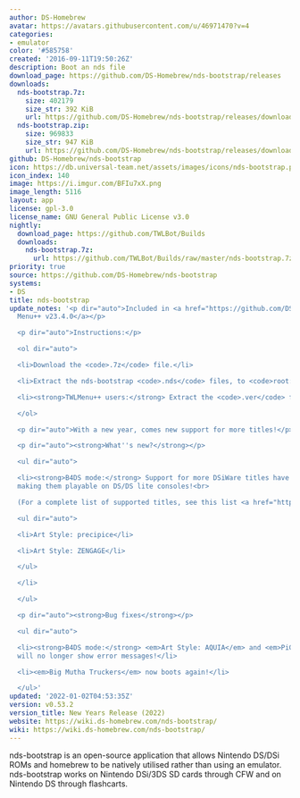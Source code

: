 ```yaml
---
author: DS-Homebrew
avatar: https://avatars.githubusercontent.com/u/46971470?v=4
categories:
- emulator
color: '#585758'
created: '2016-09-11T19:50:26Z'
description: Boot an nds file
download_page: https://github.com/DS-Homebrew/nds-bootstrap/releases
downloads:
  nds-bootstrap.7z:
    size: 402179
    size_str: 392 KiB
    url: https://github.com/DS-Homebrew/nds-bootstrap/releases/download/v0.53.2/nds-bootstrap.7z
  nds-bootstrap.zip:
    size: 969833
    size_str: 947 KiB
    url: https://github.com/DS-Homebrew/nds-bootstrap/releases/download/v0.53.2/nds-bootstrap.zip
github: DS-Homebrew/nds-bootstrap
icon: https://db.universal-team.net/assets/images/icons/nds-bootstrap.png
icon_index: 140
image: https://i.imgur.com/BFIu7xX.png
image_length: 5116
layout: app
license: gpl-3.0
license_name: GNU General Public License v3.0
nightly:
  download_page: https://github.com/TWLBot/Builds
  downloads:
    nds-bootstrap.7z:
      url: https://github.com/TWLBot/Builds/raw/master/nds-bootstrap.7z
priority: true
source: https://github.com/DS-Homebrew/nds-bootstrap
systems:
- DS
title: nds-bootstrap
update_notes: '<p dir="auto">Included in <a href="https://github.com/DS-Homebrew/TWiLightMenu/releases/tag/v23.4.0"><strong>TW</strong>i<strong>L</strong>ight
  Menu++ v23.4.0</a></p>

  <p dir="auto">Instructions:</p>

  <ol dir="auto">

  <li>Download the <code>.7z</code> file.</li>

  <li>Extract the nds-bootstrap <code>.nds</code> files, to <code>root:/_nds</code>.</li>

  <li><strong>TWLMenu++ users:</strong> Extract the <code>.ver</code> file to <code>root:/_nds/TWiLightMenu</code>.</li>

  </ol>

  <p dir="auto">With a new year, comes new support for more titles!</p>

  <p dir="auto"><strong>What''s new?</strong></p>

  <ul dir="auto">

  <li><strong>B4DS mode:</strong> Support for more DSiWare titles have been added,
  making them playable on DS/DS lite consoles!<br>

  (For a complete list of supported titles, see this list <a href="https://github.com/DS-Homebrew/TWiLightMenu/blob/5c206b42d579a1dbaddaf6eca9c887582edbbb2a/universal/include/incompatibleGameMap.h#L49">here</a>.)

  <ul dir="auto">

  <li>Art Style: precipice</li>

  <li>Art Style: ZENGAGE</li>

  </ul>

  </li>

  </ul>

  <p dir="auto"><strong>Bug fixes</strong></p>

  <ul dir="auto">

  <li><strong>B4DS mode:</strong> <em>Art Style: AQUIA</em> and <em>PiCTOBiTS</em>
  will no longer show error messages!</li>

  <li><em>Big Mutha Truckers</em> now boots again!</li>

  </ul>'
updated: '2022-01-02T04:53:35Z'
version: v0.53.2
version_title: New Years Release (2022)
website: https://wiki.ds-homebrew.com/nds-bootstrap/
wiki: https://wiki.ds-homebrew.com/nds-bootstrap/
---
```

nds-bootstrap is an open-source application that allows Nintendo DS/DSi ROMs and homebrew to be natively utilised rather than using an emulator. nds-bootstrap works on Nintendo DSi/3DS SD cards through CFW and on Nintendo DS through flashcarts.